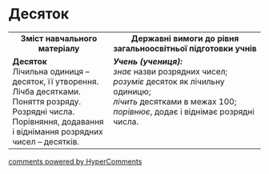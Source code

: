 <div id="hypercomments_widget" class="js-hypercomments-widget invisible"></div>

# Десяток
<table>
  <tr>
    <td width="40%" align="center"><b>Зміст навчального матеріалу<b></td>
    <td width="60%" align="center"><b>Державні вимоги до рівня загальноосвітньої підготовки учнів</b></td>
  </tr>
  <tr>
    <td width="40%" style="vertical-align:top !important;"><b>Десяток</b><br>
Лічильна одиниця – десяток, її утворення.<br>
Лічба десятками.<br>  
Поняття розряду.<br>
Розрядні числа.<br>
Порівняння, додавання і віднімання розрядних чисел – десятків.<br></td>
    <td width="60%" style="vertical-align:top !important;"><i><b>Учень (учениця):</b></i><br>
<i>знає</i> назви розрядних чисел;<br>
<i>розуміє</i> десяток як лічильну одиницю;<br>
<i>лічить</i> десятками в межах 100;<br>
<i>порівнює</i>, додає і віднімає розрядні числа.<br></td>
  </tr>
</table>

<div class="js-hypercomments-container">
    <a href="http://hypercomments.com" class="hc-link" title="comments widget">comments powered by HyperComments</a>
</div>